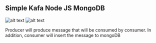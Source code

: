 ## Simple Kafa Node JS MongoDB
![alt text](https://img.shields.io/badge/mongoose-5.9-blue)
![alt text](https://img.shields.io/badge/kafkanode-5.0-green)


Producer will produce message that will be consumed by consumer. In addition, consumer will insert the message to mongoDB